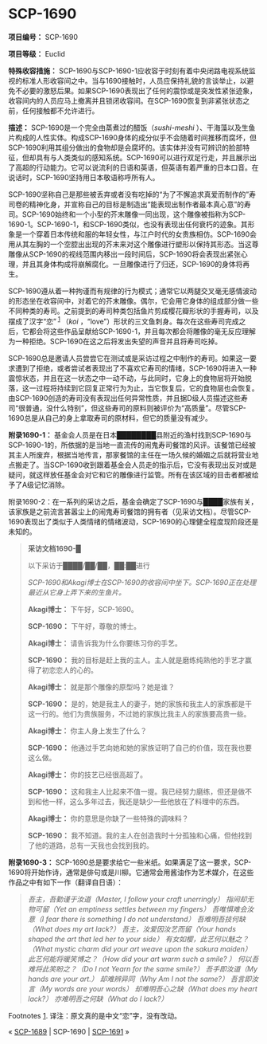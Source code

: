 # SCP-1690
                        


**项目编号：** SCP-1690

**项目等级：** Euclid

**特殊收容措施：** SCP-1690与SCP-1690-1应收容于时刻有着中央闭路电视系统监视的标准人形收容间之中。当与1690接触时，人员应保持礼貌的言谈举止，以避免不必要的激怒后果。如果SCP-1690表现出了任何的震惊或是突发性紧张迹象，收容间内的人员应马上撤离并且锁闭收容间。在SCP-1690恢复到非紧张状态之前，任何接触都不允许进行。

**描述：** SCP-1690是一个完全由蒸煮过的醋饭（*sushi-meshi* ）、干海藻以及生鱼片构成的人性实体。构成SCP-1690身体的成分似乎不会随着时间推移而腐坏，但SCP-1690利用其组分做出的食物却是会腐坏的。该实体并没有可辨识的脸部特征，但却具有与人类类似的感知系统。SCP-1690可以进行双足行走，并且展示出了高超的行动能力。它可以说流利的日语和英语，但英语有着严重的日本口音。在说话时，SCP-1690坚持用日本敬语称呼所有人。

SCP-1690坚称自己是那些被丢弃或者没有吃掉的“为了不懈追求真爱而制作的”寿司卷的精神化身，并宣称自己的目标是制造出“能表现出制作者最本真心意”的寿司。SCP-1690始终和一个小型的芥末雕像一同出现，这个雕像被指称为SCP-1690-1。SCP-1690-1，和SCP-1690类似，也没有表现出任何衰朽的迹象。其形象是一个穿着日本传统和服的年轻女性，与江户时代的女贵族相仿。SCP-1690会用从其左胸的一个空腔出出现的芥末来对这个雕像进行塑形以保持其形态。当这尊雕像从SCP-1690的视线范围内移出一段时间后，SCP-1690将会表现出紧张心理，并且其身体构成将崩解腐化。一旦雕像进行了归还，SCP-1690的身体将再生。

SCP-1690遵从着一种拘谨而有规律的行为模式；通常它以两腿交叉毫无感情波动的形态坐在收容间中，对着它的芥末雕像。偶尔，它会用它身体的组成部分做一些不同种类的寿司。之前提到的寿司种类包括鱼片剪成樱花瓣形状的手握寿司，以及摆成了汉字“恋”<sup class='footnoteref'>
 <a shape='rect' class='footnoteref' id='footnoteref-1' href='javascript:;' onclick='WIKIDOT.page.utils.scrollToReference(&apos;footnote-1&apos;)'>1</a>
</sup>（*koi* ，“love”）形状的三文鱼刺身。每次在这些寿司完成之后，它都会将这些作品呈献给SCP-1690-1，并且每次都会将雕像的毫无反应理解为一种拒绝。SCP-1690在这之后将发出失望的声音并且将寿司吃掉。

SCP-1690总是邀请人员尝尝它在测试或是采访过程之中制作的寿司。如果这一要求遭到了拒绝，或者尝试者表现出了不喜欢它寿司的情绪，SCP-1690将进入一种震惊状态，并且在这一状态之中一动不动，与此同时，它身上的食物层将开始脱落，这一过程将持续到它回复正常行为为止，当它恢复后，它的食物层也会恢复。由SCP-1690创造的寿司没有表现出任何异常性质，并且据D级人员描述这些寿司“很普通，没什么特别”，但这些寿司的原料则被评价为“高质量”。尽管SCP-1690总是从自己的身上拿取寿司的原材料，但它的质量没有减少。

**附录1690-1：** 基金会人员是在日本████████县附近的渔村找到SCP-1690与SCP-1690-1的，所依据的是当地一直流传的闹鬼寿司餐馆的风评。该餐馆已经被其主人所废弃，根据当地传言，那家餐馆的主任在一场久候的婚姻之后就将营业地点搬走了。当SCP-1690收到跟着基金会人员走的指示后，它没有表现出反对或是疑问，就这样放任基金会对它和它的雕像进行监管。所有在该区域的目击者都被给予了A级记忆消除。

附录1690-2：在一系列的采访之后，基金会确定了SCP-1690与████家族有关，该家族是之前流言甚嚣尘上的闹鬼寿司餐馆的拥有者（见采访文档）。尽管SCP-1690表现出了类似于人类情绪的情绪波动，SCP-1690的心理健全程度现阶段还是未知的。


> **采访文档1690-█** 
> 
> 以下采访于████/██/██，██:██进行
> 
> *SCP-1690和Akagi博士在SCP-1690的收容间中坐下。SCP-1690正在处理最近从它身上弄下来的生鱼片。* 
> 
> **Akagi博士：** 下午好，SCP-1690。
> 
> **SCP-1690：** 下午好，尊敬的博士。
> 
> **Akagi博士：** 请告诉我为什么你要练习你的手艺。
> 
> **SCP-1690：** 我的目标是赶上我的主人。主人就是磨练纯熟他的手艺才赢得了初恋恋人的心的。
> 
> **Akagi博士：** 就是那个雕像的原型吗？她是谁？
> 
> **SCP-1690：** 是的，她是我主人的妻子，她的家族和我主人的家族都是干这一行的。他们为贵族服务，不过她的家族比我主人的家族要高贵一些。
> 
> **Akagi博士：** 你主人身上发生了什么？
> 
> **SCP-1690：** 他通过手艺向她和她的家族证明了自己的价值，现在我也要这么做。
> 
> **Akagi博士：** 你的技艺已经很高超了。
> 
> **SCP-1690：** 这和我主人比起来不值一提。我已经努力磨练，但还是做不到和他一样，这么多年过去，我还是缺少一些他放在了料理中的东西。
> 
> **Akagi博士：** 你的意思是你缺了一些特殊的调味料？
> 
> **SCP-1690：** 我不知道。我的主人在创造我时十分孤独和心痛，但他找到了他的道路，总有一天我也会找到我的。
> 

**附录1690-3：** SCP-1690总是要求给它一些米纸。如果满足了这一要求，SCP-1690将开始作诗，通常是俳句或是川柳。它通常会用酱油作为艺术媒介，在这些作品之中有如下一作（翻译自日语）：


> *吾主，吾勤谨于汝道（Master, I follow your craft unerringly）
指间却无物可留（Yet an emptiness settles between my fingers）
吾唯惧难会汝意（I fear there is something I do not understand）
吾难明吾技何缺（What does my art lack?）
吾主，汝爱因汝艺而留（Your hands shaped the art that led her to your side）
有女如樱，此艺何以魅之？（What mystic charm did your art weave upon the sakura maiden）
此艺何能将暖笑博之？（How did your art warm such a smile? ）
何以吾难将此笑盼之？（Do I not Yearn for the same smile?）
吾手即汝道（My hands are your art.）
却难辨异同（Why Am I not the same?）
吾言即汝言（My words are your words）
却难明吾心之缺（What does my heart lack?）
亦难明吾之何缺（What do I lack?）* 
> 


Footnotes
<a shape='rect' href='javascript:;' onclick='WIKIDOT.page.utils.scrollToReference(&apos;footnoteref-1&apos;)'>1</a>. 译注：原文真的是中文“恋”字，没有改动。



« [SCP-1689](/scp-1689) | SCP-1690 | [SCP-1691](/scp-1691) »





                    